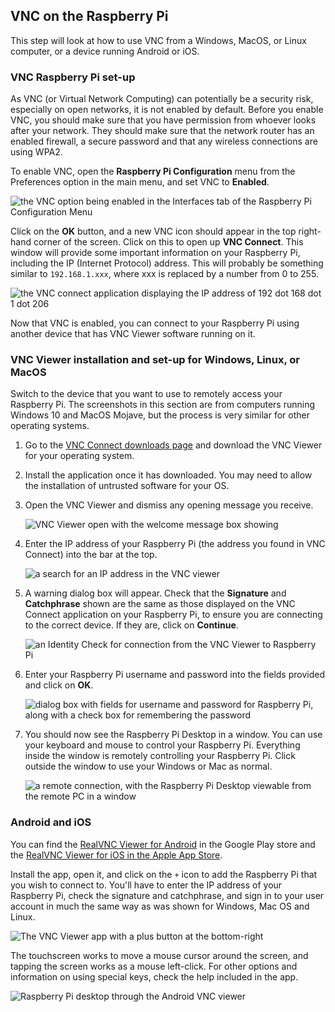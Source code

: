 ## VNC on the Raspberry Pi

This step will look at how to use VNC from a Windows, MacOS, or Linux computer, or a device running Android or iOS.

### VNC Raspberry Pi set-up

As VNC (or Virtual Network Computing) can potentially be a security risk, especially on open networks, it is not enabled by default. Before you enable VNC, you should make sure that you have permission from whoever looks after your network. They should make sure that the network router has an enabled firewall, a secure password and that any wireless connections are using WPA2.

To enable VNC, open the **Raspberry Pi Configuration** menu from the Preferences option in the main menu, and set VNC to **Enabled**.

![the VNC option being enabled in the Interfaces tab of the Raspberry Pi Configuration Menu](vnc_connect.png)

Click on the **OK** button, and a new VNC icon should appear in the top right-hand corner of the screen. Click on this to open up **VNC Connect**. This window will provide some important information on your Raspberry Pi, including the IP (Internet Protocol) address. This will probably be something similar to `192.168.1.xxx`, where xxx is replaced by a number from 0 to 255.

![the VNC connect application displaying the IP address of 192 dot 168 dot 1 dot 206](https://rpf-futurelearn.s3-eu-west-1.amazonaws.com/Getting+Started+with+your+Raspberry+Pi/Screenshots/Week+3/vnc_connect.png)

Now that VNC is enabled, you can connect to your Raspberry Pi using another device that has VNC Viewer software running on it.

### VNC Viewer installation and set-up for Windows, Linux, or MacOS

Switch to the device that you want to use to remotely access your Raspberry Pi. The screenshots in this section are from computers running Windows 10 and MacOS Mojave, but the process is very similar for other operating systems.

1. Go to the [VNC Connect downloads page](http://rpf.io/vnc-viewer) and download the VNC Viewer for your operating system.
2. Install the application once it has downloaded. You may need to allow the installation of untrusted software for your OS.
3. Open the VNC Viewer and dismiss any opening message you receive.

   ![VNC Viewer open with the welcome message box showing](https://rpf-futurelearn.s3-eu-west-1.amazonaws.com/Getting+Started+with+your+Raspberry+Pi/Screenshots/Week+3/vnc_open_win.png)

4. Enter the IP address of your Raspberry Pi (the address you found in VNC Connect) into the bar at the top.

   ![a search for an IP address in the VNC viewer](https://rpf-futurelearn.s3-eu-west-1.amazonaws.com/Getting+Started+with+your+Raspberry+Pi/Screenshots/Week+3/vnc_viewer_search_IP_mac.png)

5. A warning dialog box will appear. Check that the **Signature** and **Catchphrase** shown are the same as those displayed on the VNC Connect application on your Raspberry Pi, to ensure you are connecting to the correct device. If they are, click on **Continue**.

   ![an Identity Check for connection from the VNC Viewer to Raspberry Pi](https://rpf-futurelearn.s3-eu-west-1.amazonaws.com/Getting+Started+with+your+Raspberry+Pi/Screenshots/Week+3/vnc_first_connect_win.png)

6. Enter your Raspberry Pi username and password into the fields provided and click on **OK**.

   ![dialog box with fields for username and password for Raspberry Pi, along with a check box for remembering the password](https://rpf-futurelearn.s3-eu-west-1.amazonaws.com/Getting+Started+with+your+Raspberry+Pi/Screenshots/Week+3/vnc_auto_connect_mac.png)

7. You should now see the Raspberry Pi Desktop in a window. You can use your keyboard and mouse to control your Raspberry Pi. Everything inside the window is remotely controlling your Raspberry Pi. Click outside the window to use your Windows or Mac as normal.

   ![a remote connection, with the Raspberry Pi Desktop viewable from the remote PC in a window](https://rpf-futurelearn.s3-eu-west-1.amazonaws.com/Getting+Started+with+your+Raspberry+Pi/Screenshots/Week+3/vnc_remote_connection_mac.png)

### Android and iOS

You can find the [RealVNC Viewer for Android](https://play.google.com/store/apps/details?id=com.realvnc.viewer.android&hl=en_GB) in the Google Play store and the [RealVNC Viewer for iOS in the Apple App Store](https://apps.apple.com/us/app/vnc-viewer/id352019548).

Install the app, open it, and click on the `+` icon to add the Raspberry Pi that you wish to connect to. You'll have to enter the IP address of your Raspberry Pi, check the signature and catchphrase, and sign in to your user account in much the same way as was shown for Windows, Mac OS and Linux.

![The VNC Viewer app with a plus button at the bottom-right](https://rpf-futurelearn.s3-eu-west-1.amazonaws.com/Getting+Started+with+your+Raspberry+Pi/Screenshots/Week+3/vnc_add_computer_android_cropped.png)

The touchscreen works to move a mouse cursor around the screen, and tapping the screen works as a mouse left-click. For other options and information on using special keys, check the help included in the app.

![Raspberry Pi desktop through the Android VNC viewer](https://rpf-futurelearn.s3-eu-west-1.amazonaws.com/Getting+Started+with+your+Raspberry+Pi/Screenshots/Week+3/vnc_remote_connection_android.png)



